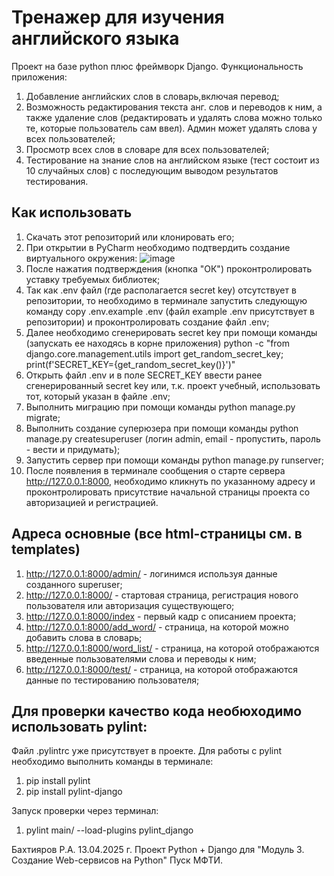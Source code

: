 # Тренажер для изучения английского языка
Проект на базе python плюс фреймворк Django.
Функциональность приложения:
1. Добавление английских слов в словарь,включая перевод;
2. Возможность редактирования текста анг. слов и переводов к ним, а также удаление слов (редактировать и удалять слова можно только те, которые пользователь сам ввел). Админ может удалять слова у всех пользователей;
3. Просмотр всех слов в словаре для всех пользователей;
4. Тестирование на знание слов на английском языке (тест состоит из 10 случайных слов) с последующим выводом результатов тестирования.

## Как использовать
1. Скачать этот репозиторий или клонировать его;
2. При открытии в PyCharm необходимо подтвердить создание виртуального окружения:
   ![image](https://github.com/user-attachments/assets/4330cb8e-c88c-4621-9599-4a36fe2bc357)
3. После нажатия подтверждения (кнопка "ОК") проконтролировать уставку требуемых библиотек;
4. Так как .env файл (где располагается secret key) отсутствует в репозитории, то необходимо в терминале запустить следующую команду copy .env.example .env (файл example .env присутствует в репозитории)
   и проконтролировать создание файл .env;
5. Далее необходимо сгенерировать secret key при помощи команды (запускать ее находясь в корне приложения) python -c "from django.core.management.utils import get_random_secret_key; print(f'SECRET_KEY={get_random_secret_key()}')"
6. Открыть файл .env и в поле SECRET_KEY ввести ранее сгенерированный secret key или, т.к. проект учебный, использовать тот, который указан в файле .env;
7. Выполнить миграцию при помощи команды  python manage.py migrate;
8. Выполнить создание суперюзера при помощи команды python manage.py createsuperuser (логин admin, email - пропустить, пароль - вести и придумать);
9. Запустить сервер при помощи команды python manage.py runserver;
10. После появления в терминале сообщения о старте сервера http://127.0.0.1:8000, необходимо кликнуть по указанному адресу и проконтролировать присутствие начальной страницы проекта со авторизацией и регистрацией.

## Адреса основные (все html-страницы см. в templates)
1. http://127.0.0.1:8000/admin/ - логинимся используя данные созданного superuser;
2. http://127.0.0.1:8000/ - стартовая страница, регистрация нового пользователя или авторизация существующего;
3. http://127.0.0.1:8000/index - первый кадр с описанием проекта;
4. http://127.0.0.1:8000/add_word/ - страница, на которой можно добавить слова в словарь;
5. http://127.0.0.1:8000/word_list/ - страница, на которой отображаются введенные пользователями слова и переводы к ним;
6. http://127.0.0.1:8000/test/ - страница, на которой отображаются данные по тестированию пользователя;

## Для проверки качество кода необюходимо использовать pylint:
Файл .pylintrc уже присутствует в проекте. Для работы с pylint необходимо выполнить команды в терминале:
1. pip install pylint
2. pip install pylint-django

Запуск проверки через терминал:
1. pylint main/ --load-plugins pylint_django

Бахтияров Р.А. 13.04.2025 г.
Проект Python + Django для "Модуль 3. Создание Web-сервисов на Python" Пуск МФТИ.
